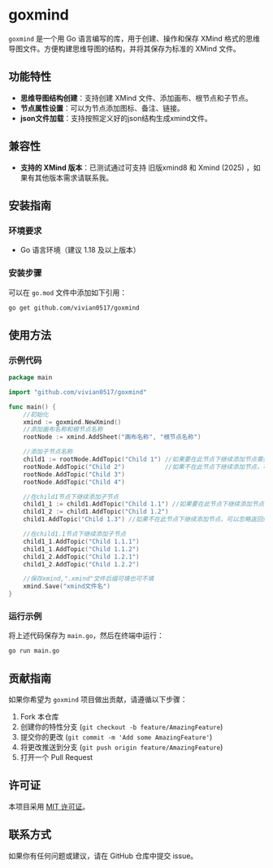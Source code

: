 # goxmind

`goxmind` 是一个用 Go 语言编写的库，用于创建、操作和保存 XMind 格式的思维导图文件。方便构建思维导图的结构，并将其保存为标准的 XMind 文件。

## 功能特性
- **思维导图结构创建**：支持创建 XMind 文件、添加画布、根节点和子节点。
- **节点属性设置**：可以为节点添加图标、备注、链接。
- **json文件加载**：支持按照定义好的json结构生成xmind文件。

## 兼容性
- **支持的 XMind 版本**：已测试通过可支持 旧版xmind8 和 Xmind (2025) ，如果有其他版本需求请联系我。


## 安装指南
### 环境要求
- Go 语言环境（建议 1.18 及以上版本）


### 安装步骤
可以在 `go.mod` 文件中添加如下引用：
```bash
go get github.com/vivian0517/goxmind
```

## 使用方法
### 示例代码
```go
package main

import "github.com/vivian0517/goxmind"

func main() {
	//初始化
	xmind := goxmind.NewXmind()
	//添加画布名称和根节点名称
	rootNode := xmind.AddSheet("画布名称", "根节点名称")

	//添加子节点名称
	child1 := rootNode.AddTopic("Child 1") //如果要在此节点下继续添加节点需要保存返回值
	rootNode.AddTopic("Child 2")           //如果不在此节点下继续添加节点，可以忽略返回值
	rootNode.AddTopic("Child 3")
	rootNode.AddTopic("Child 4")

	//在child1节点下继续添加子节点
	child1_1 := child1.AddTopic("Child 1.1") //如果要在此节点下继续添加节点需要保存返回值
	child1_2 := child1.AddTopic("Child 1.2")
	child1.AddTopic("Child 1.3") //如果不在此节点下继续添加节点，可以忽略返回值

	//在child1.1节点下继续添加子节点
	child1_1.AddTopic("Child 1.1.1")
	child1_1.AddTopic("Child 1.1.2")
	child1_2.AddTopic("Child 1.2.1")
	child1_2.AddTopic("Child 1.2.2")

	//保存xmind,".xmind"文件后缀可填也可不填
	xmind.Save("xmind文件名")
}

```

### 运行示例
将上述代码保存为 `main.go`，然后在终端中运行：
```bash
go run main.go
```

## 贡献指南
如果你希望为 `goxmind` 项目做出贡献，请遵循以下步骤：
1. Fork 本仓库
2. 创建你的特性分支 (`git checkout -b feature/AmazingFeature`)
3. 提交你的更改 (`git commit -m 'Add some AmazingFeature'`)
4. 将更改推送到分支 (`git push origin feature/AmazingFeature`)
5. 打开一个 Pull Request

## 许可证
本项目采用 [MIT 许可证](LICENSE)。

## 联系方式
如果你有任何问题或建议，请在 GitHub 仓库中提交 issue。 
